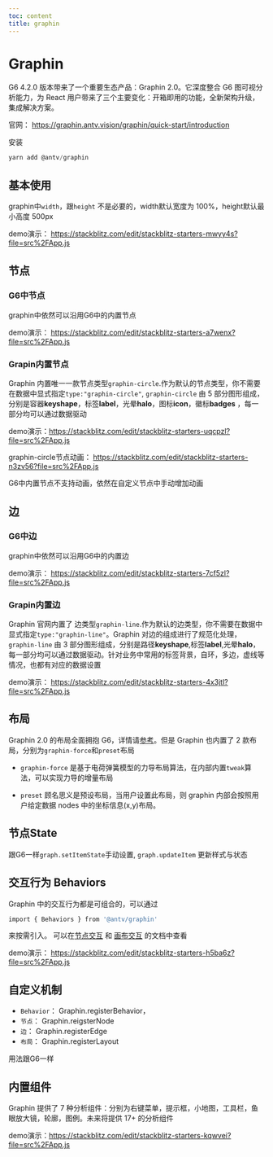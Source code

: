 ```yaml
---
toc: content
title: graphin
---
```


# Graphin

G6 4.2.0 版本带来了一个重要生态产品：Graphin 2.0。它深度整合 G6 图可视分析能力，为 React 用户带来了三个主要变化：开箱即用的功能，全新架构升级，集成解决方案。

官网： https://graphin.antv.vision/graphin/quick-start/introduction

安装

```js
yarn add @antv/graphin
```

## 基本使用

graphin中`width`，跟`height` 不是必要的，width默认宽度为 100%，height默认最小高度 500px


demo演示： https://stackblitz.com/edit/stackblitz-starters-mwyy4s?file=src%2FApp.js

## 节点

### G6中节点
graphin中依然可以沿用G6中的内置节点

demo演示： https://stackblitz.com/edit/stackblitz-starters-a7wenx?file=src%2FApp.js

### Grapin内置节点

Graphin 内置唯一一款节点类型`graphin-circle`.作为默认的节点类型，你不需要在数据中显式指定`type:"graphin-circle"`, 
`graphin-circle` 由 5 部分图形组成，分别是容器**keyshape**，标签**label**，光晕**halo**，图标**icon**，徽标**badges**  ，每一部分均可以通过数据驱动

demo演示：https://stackblitz.com/edit/stackblitz-starters-uqcpzl?file=src%2FApp.js


graphin-circle节点动画： https://stackblitz.com/edit/stackblitz-starters-n3zv56?file=src%2FApp.js

G6中内置节点不支持动画，依然在自定义节点中手动增加动画

## 边

### G6中边

graphin中依然可以沿用G6中的内置边

demo演示： https://stackblitz.com/edit/stackblitz-starters-7cf5zl?file=src%2FApp.js
 
 
 ### Grapin内置边

Graphin 官网内置了 边类型`graphin-line`.作为默认的边类型，你不需要在数据中显式指定`type:"graphin-line"`。Graphin 对边的组成进行了规范化处理，`graphin-line` 由 3 部分图形组成，分别是路径**keyshape**,标签**label**,光晕**halo**，每一部分均可以通过数据驱动。针对业务中常用的标签背景，自环，多边，虚线等情况，也都有对应的数据设置

demo演示： https://stackblitz.com/edit/stackblitz-starters-4x3jtl?file=src%2FApp.js



## 布局
Graphin 2.0 的布局全面拥抱 G6，详情请[参考](https://g6.antv.vision/zh/docs/api/graphLayout/guide)。但是 Graphin 也内置了 2 款布局，分别为`graphin-force`和`preset`布局

-   `graphin-force` 是基于电荷弹簧模型的力导布局算法，在内部内置`tweak`算法，可以实现力导的增量布局

-   `preset` 顾名思义是预设布局，当用户设置此布局，则 graphin 内部会按照用户给定数据 nodes 中的坐标信息(x,y)布局。

## 节点State

跟G6一样`graph.setItemState`手动设置,
`graph.updateItem` 更新样式与状态


## 交互行为 Behaviors

Graphin 中的交互行为都是可组合的，可以通过 
```js
import { Behaviors } from '@antv/graphin'
```
来按需引入。
可以在[节点交互](https://graphin.antv.vision/graphin/behaviors/node) 和 [画布交互](https://graphin.antv.vision/graphin/behaviors/canvas) 的文档中查看


demo演示： https://stackblitz.com/edit/stackblitz-starters-h5ba6z?file=src%2FApp.js


## 自定义机制

- `Behavior`：  Graphin.registerBehavior， 
- `节点`： Graphin.reigsterNode
- `边`： Graphin.registerEdge
- `布局`： Graphin.registerLayout

用法跟G6一样


## 内置组件
Graphin 提供了 7 种分析组件：分别为右键菜单，提示框，小地图，工具栏，鱼眼放大镜，轮廓，图例。未来将提供 17+ 的分析组件

demo演示：https://stackblitz.com/edit/stackblitz-starters-kqwvei?file=src%2FApp.js